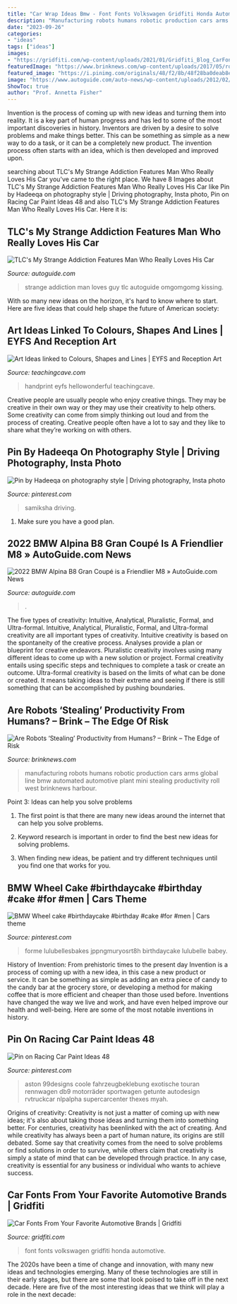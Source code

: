 ```yaml
---
title: "Car Wrap Ideas Bmw - Font Fonts Volkswagen Gridfiti Honda Automotive"
description: "Manufacturing robots humans robotic production cars arms global line bmw automated automotive plant mini stealing productivity roll west brinknews harbour"
date: "2023-09-26"
categories:
- "ideas"
tags: ["ideas"]
images:
- "https://gridfiti.com/wp-content/uploads/2021/01/Gridfiti_Blog_CarFonts_Volkswagen.jpg"
featuredImage: "https://www.brinknews.com/wp-content/uploads/2017/05/ron_harbour_int-631893050.jpg"
featured_image: "https://i.pinimg.com/originals/48/f2/8b/48f28ba0deab8e401129effa590597ad.jpg"
image: "https://www.autoguide.com/auto-news/wp-content/uploads/2012/02/man-loves-car-my-strange-addiction.jpg"
ShowToc: true
author: "Prof. Annetta Fisher"
---
```



Invention is the process of coming up with new ideas and turning them into reality. It is a key part of human progress and has led to some of the most important discoveries in history. Inventors are driven by a desire to solve problems and make things better. This can be something as simple as a new way to do a task, or it can be a completely new product. The invention process often starts with an idea, which is then developed and improved upon.

	

		
searching about TLC&#039;s My Strange Addiction Features Man Who Really Loves His Car you've came to the right place. We have 8 Images about TLC&#039;s My Strange Addiction Features Man Who Really Loves His Car like Pin by Hadeeqa on photography style | Driving photography, Insta photo, Pin on Racing Car Paint Ideas 48 and also TLC&#039;s My Strange Addiction Features Man Who Really Loves His Car. Here it is:
		
    
## TLC&#039;s My Strange Addiction Features Man Who Really Loves His Car

<img loading=lazy src="https://www.autoguide.com/auto-news/wp-content/uploads/2012/02/man-loves-car-my-strange-addiction.jpg" onerror="this.onerror=null;this.src='https://tse3.mm.bing.net/th?id=OIP.2x-z-oSpltv3txQTyVaZNAHaED&amp;pid=15.1';" alt="TLC&#039;s My Strange Addiction Features Man Who Really Loves His Car">

_Source: autoguide.com_

>strange addiction man loves guy tlc autoguide omgomgomg kissing. 

	

With so many new ideas on the horizon, it's hard to know where to start. Here are five ideas that could help shape the future of American society: 

    
## Art Ideas Linked To Colours, Shapes And Lines | EYFS And Reception Art

<img loading=lazy src="https://www.teachingcave.com/wp-content/uploads/2013/11/Octo-Art.jpg" onerror="this.onerror=null;this.src='https://tse4.mm.bing.net/th?id=OIP.-NrEt0N0rsY4hADA6u5tmQHaFh&amp;pid=15.1';" alt="Art Ideas linked to Colours, Shapes and Lines | EYFS and Reception Art">

_Source: teachingcave.com_

>handprint eyfs hellowonderful teachingcave. 

	

Creative people are usually people who enjoy creative things. They may be creative in their own way or they may use their creativity to help others. Some creativity can come from simply thinking out loud and from the process of creating. Creative people often have a lot to say and they like to share what they’re working on with others.

    
## Pin By Hadeeqa On Photography Style | Driving Photography, Insta Photo

<img loading=lazy src="https://i.pinimg.com/originals/48/f2/8b/48f28ba0deab8e401129effa590597ad.jpg" onerror="this.onerror=null;this.src='https://tse3.mm.bing.net/th?id=OIP.dT_iFb95KTHSvl7NSES8kgHaNK&amp;pid=15.1';" alt="Pin by Hadeeqa on photography style | Driving photography, Insta photo">

_Source: pinterest.com_

>samiksha driving. 

	

1. Make sure you have a good plan.

    
## 2022 BMW Alpina B8 Gran Coupé Is A Friendlier M8 » AutoGuide.com News

<img loading=lazy src="https://www.autoguide.com/blog/wp-content/gallery/2022-bmw-alpina-b8-gran-coupe-2021-03-24/2022-BMW-Alpina-B8-Gran-Coupe-02.jpg" onerror="this.onerror=null;this.src='https://tse1.mm.bing.net/th?id=OIP.PBFxLQAwsN48Oqe9o2ijEgHaE8&amp;pid=15.1';" alt="2022 BMW Alpina B8 Gran Coupé is a Friendlier M8 » AutoGuide.com News">

_Source: autoguide.com_

>. 

	

The five types of creativity: Intuitive, Analytical, Pluralistic, Formal, and Ultra-formal.
Intuitive, Analytical, Pluralistic, Formal, and Ultra-formal creativity are all important types of creativity. Intuitive creativity is based on the spontaneity of the creative process. Analyses provide a plan or blueprint for creative endeavors. Pluralistic creativity involves using many different ideas to come up with a new solution or project. Formal creativity entails using specific steps and techniques to complete a task or create an outcome. Ultra-formal creativity is based on the limits of what can be done or created. It means taking ideas to their extreme and seeing if there is still something that can be accomplished by pushing boundaries.

    
## Are Robots ‘Stealing’ Productivity From Humans? – Brink – The Edge Of Risk

<img loading=lazy src="https://www.brinknews.com/wp-content/uploads/2017/05/ron_harbour_int-631893050.jpg" onerror="this.onerror=null;this.src='https://tse2.mm.bing.net/th?id=OIP.DAMboMvrBSetiGKyvIlikwHaEa&amp;pid=15.1';" alt="Are Robots ‘Stealing’ Productivity from Humans? – Brink – The Edge of Risk">

_Source: brinknews.com_

>manufacturing robots humans robotic production cars arms global line bmw automated automotive plant mini stealing productivity roll west brinknews harbour. 

	

Point 3: Ideas can help you solve problems
1. The first point is that there are many new ideas around the internet that can help you solve problems.
2. Keyword research is important in order to find the best new ideas for solving problems.

3. When finding new ideas, be patient and try different techniques until you find one that works for you.

    
## BMW Wheel Cake #birthdaycake #birthday #cake #for #men | Cars Theme

<img loading=lazy src="https://i.pinimg.com/736x/31/6c/86/316c8642ca4d6451440589a37c2a5e3e.jpg" onerror="this.onerror=null;this.src='https://tse4.mm.bing.net/th?id=OIP.WCmTJMBNEdX4U-VPlhGxoAHaKR&amp;pid=15.1';" alt="BMW Wheel cake #birthdaycake #birthday #cake #for #men | Cars theme">

_Source: pinterest.com_

>forme lulubellesbakes jppngmuryosrt8h birthdaycake lulubelle babey. 

	

History of Invention: From prehistoric times to the present day
Invention is a process of coming up with a new idea, in this case a new product or service. It can be something as simple as adding an extra piece of candy to the candy bar at the grocery store, or developing a method for making coffee that is more efficient and cheaper than those used before. Inventions have changed the way we live and work, and have even helped improve our health and well-being. Here are some of the most notable inventions in history.

    
## Pin On Racing Car Paint Ideas 48

<img loading=lazy src="https://i.pinimg.com/736x/7c/19/03/7c1903a4a018e76c8a02a87e05c4f479.jpg" onerror="this.onerror=null;this.src='https://tse1.mm.bing.net/th?id=OIP.F6I0zqTDPyBBqQSMQ_vMoAHaL1&amp;pid=15.1';" alt="Pin on Racing Car Paint Ideas 48">

_Source: pinterest.com_

>aston 99designs coole fahrzeugbeklebung exotische touran rennwagen db9 motorräder sportwagen getunte autodesign rvtruckcar nlpalpha supercarcenter thexes myah. 

	

Origins of creativity:
Creativity is not just a matter of coming up with new ideas; it's also about taking those ideas and turning them into something better. For centuries, creativity has beenlinked with the act of creating. And while creativity has always been a part of human nature, its origins are still debated. Some say that creativity comes from the need to solve problems or find solutions in order to survive, while others claim that creativity is simply a state of mind that can be developed through practice. In any case, creativity is essential for any business or individual who wants to achieve success.

    
## Car Fonts From Your Favorite Automotive Brands | Gridfiti

<img loading=lazy src="https://gridfiti.com/wp-content/uploads/2021/01/Gridfiti_Blog_CarFonts_Volkswagen.jpg" onerror="this.onerror=null;this.src='https://tse4.mm.bing.net/th?id=OIP.9dQxbV3ft-4HjaZ6NzpPmgHaEK&amp;pid=15.1';" alt="Car Fonts From Your Favorite Automotive Brands | Gridfiti">

_Source: gridfiti.com_

>font fonts volkswagen gridfiti honda automotive. 

	

The 2020s have been a time of change and innovation, with many new ideas and technologies emerging. Many of these technologies are still in their early stages, but there are some that look poised to take off in the next decade. Here are five of the most interesting ideas that we think will play a role in the next decade:

